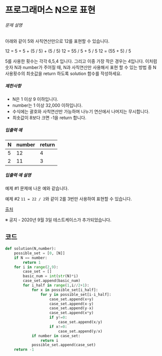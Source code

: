 # 프로그래머스 N으로 표현

###### 문제 설명

아래와 같이 5와 사칙연산만으로 12를 표현할 수 있습니다.

12 = 5 + 5 + (5 / 5) + (5 / 5)
12 = 55 / 5 + 5 / 5
12 = (55 + 5) / 5

5를 사용한 횟수는 각각 6,5,4 입니다. 그리고 이중 가장 작은 경우는 4입니다.
이처럼 숫자 N과 number가 주어질 때, N과 사칙연산만 사용해서 표현 할 수 있는 방법 중 N 사용횟수의 최솟값을 return 하도록 solution 함수를 작성하세요.

##### 제한사항

- N은 1 이상 9 이하입니다.
- number는 1 이상 32,000 이하입니다.
- 수식에는 괄호와 사칙연산만 가능하며 나누기 연산에서 나머지는 무시합니다.
- 최솟값이 8보다 크면 -1을 return 합니다.

##### 입출력 예

| N    | number | return |
| ---- | ------ | ------ |
| 5    | 12     | 4      |
| 2    | 11     | 3      |

##### 입출력 예 설명

예제 #1
문제에 나온 예와 같습니다.

예제 #2
`11 = 22 / 2`와 같이 2를 3번만 사용하여 표현할 수 있습니다.

[출처](https://www.oi.edu.pl/old/php/show.php?ac=e181413&module=show&file=zadania/oi6/monocyfr)

※ 공지 - 2020년 9월 3일 테스트케이스가 추가되었습니다.

## 코드

```python
def solution(N,number):
    possible_set = [0, [N]]
    if N == number:
        return 1
    for i in range(2,9):
        case_set = []
        basic_num = int(str(N)*i)
        case_set.append(basic_num)
        for i_half in range(1,i//2+1):
            for x in possible_set[i_half]:
                for y in possible_set[i-i_half]:
                    case_set.append(x+y)
                    case_set.append(x-y)
                    case_set.append(y-x)
                    case_set.append(x*y)
                    if y!=0:
                        case_set.append(x/y)
                    if x!=0:
                        case_set.append(y/x)
            if number in case_set:
                return i
            possible_set.append(case_set)
    return -1
```

